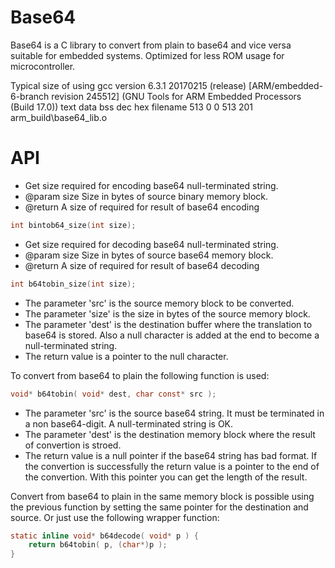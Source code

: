 # Base64

Base64 is a C library to convert from plain to base64 and vice versa suitable for embedded systems.
Optimized for less ROM usage for microcontroller.

Typical size of using gcc version 6.3.1 20170215 (release) [ARM/embedded-6-branch revision 245512] (GNU Tools for ARM Embedded Processors (Build 17.0)) 
text    data     bss     dec     hex filename
 513       0       0     513     201 arm_build\base64_lib.o

# API

 * Get size required for encoding base64 null-terminated string.
 * @param size Size in bytes of source binary memory block.
 * @return A size of required for result of base64 encoding 

```C
int bintob64_size(int size);
```

 * Get size required for decoding base64 null-terminated string.
 * @param size Size in bytes of source base64 memory block.
 * @return A size of required for result of base64 decoding 

```C
int b64tobin_size(int size);
```
* The parameter 'src' is the source memory block to be converted.
* The parameter 'size' is the size in bytes of the source memory block.
* The parameter 'dest' is the destination buffer where the translation to base64 is stored. Also a null character is added at the end to become a null-terminated string.
* The return value is a pointer to the null character.

To convert from base64 to plain the following function is used:
```C
void* b64tobin( void* dest, char const* src );
```
* The parameter 'src' is the source base64 string. It must be terminated in a non base64-digit. A null-terminated string is OK.
* The parameter 'dest' is the destination memory block where the result of convertion is stroed.
* The return value is a null pointer if the base64 string has bad format. If the convertion is successfully the return value is a pointer to the end of the convertion. With this pointer you can get the length of the result.

Convert from base64 to plain in the same memory block is possible using the previous function by setting the same pointer for the destination and source. Or just use the following wrapper function:
```C
static inline void* b64decode( void* p ) {
    return b64tobin( p, (char*)p );
}
```
